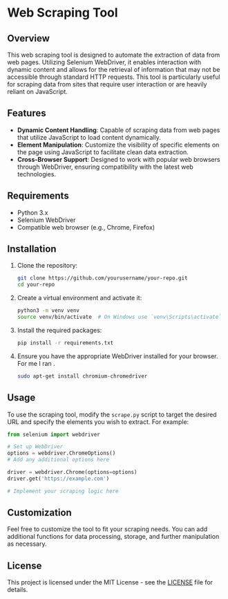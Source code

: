 # Web Scraping Tool

## Overview

This web scraping tool is designed to automate the extraction of data from web pages. Utilizing Selenium WebDriver, it enables interaction with dynamic content and allows for the retrieval of information that may not be accessible through standard HTTP requests. This tool is particularly useful for scraping data from sites that require user interaction or are heavily reliant on JavaScript.

## Features

- **Dynamic Content Handling**: Capable of scraping data from web pages that utilize JavaScript to load content dynamically.
- **Element Manipulation**: Customize the visibility of specific elements on the page using JavaScript to facilitate clean data extraction.
- **Cross-Browser Support**: Designed to work with popular web browsers through WebDriver, ensuring compatibility with the latest web technologies.

## Requirements

- Python 3.x
- Selenium WebDriver
- Compatible web browser (e.g., Chrome, Firefox)

## Installation

1. Clone the repository:
   ```bash
   git clone https://github.com/yourusername/your-repo.git
   cd your-repo
   ```

2. Create a virtual environment and activate it:
   ```bash
   python3 -m venv venv
   source venv/bin/activate  # On Windows use `venv\Scripts\activate`
   ```

3. Install the required packages:
   ```bash
   pip install -r requirements.txt
   ```

4. Ensure you have the appropriate WebDriver installed for your browser. For me I ran .
   ```bash
   sudo apt-get install chromium-chromedriver
   ```

## Usage

To use the scraping tool, modify the `scrape.py` script to target the desired URL and specify the elements you wish to extract. For example:

```python
from selenium import webdriver

# Set up WebDriver
options = webdriver.ChromeOptions()
# Add any additional options here

driver = webdriver.Chrome(options=options)
driver.get('https://example.com')

# Implement your scraping logic here
```

## Customization

Feel free to customize the tool to fit your scraping needs. You can add additional functions for data processing, storage, and further manipulation as necessary.

## License

This project is licensed under the MIT License - see the [LICENSE](LICENSE) file for details.
